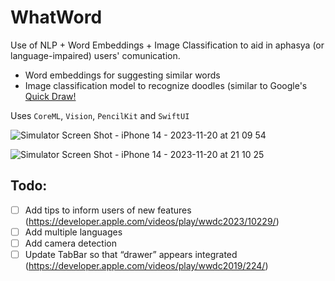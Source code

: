 # WhatWord
Use of NLP + Word Embeddings + Image Classification to aid in aphasya (or language-impaired) users' comunication.
- Word embeddings for suggesting similar words
- Image classification model to recognize doodles (similar to Google's [Quick Draw!](https://quickdraw.withgoogle.com)

Uses `CoreML`, `Vision`, `PencilKit` and `SwiftUI`

![Simulator Screen Shot - iPhone 14 - 2023-11-20 at 21 09 54](https://github.com/edvilme/WhatWord-/assets/5952839/831822f5-e39f-48be-aa9c-a93c78c798fa)

![Simulator Screen Shot - iPhone 14 - 2023-11-20 at 21 10 25](https://github.com/edvilme/WhatWord-/assets/5952839/f868069e-6bf5-43f2-8bf5-9c024fa3f9a6)

## Todo:
- [ ] Add tips to inform users of new features (https://developer.apple.com/videos/play/wwdc2023/10229/)
- [ ] Add multiple languages
- [ ] Add camera detection
- [ ] Update TabBar so that “drawer” appears integrated (https://developer.apple.com/videos/play/wwdc2019/224/)